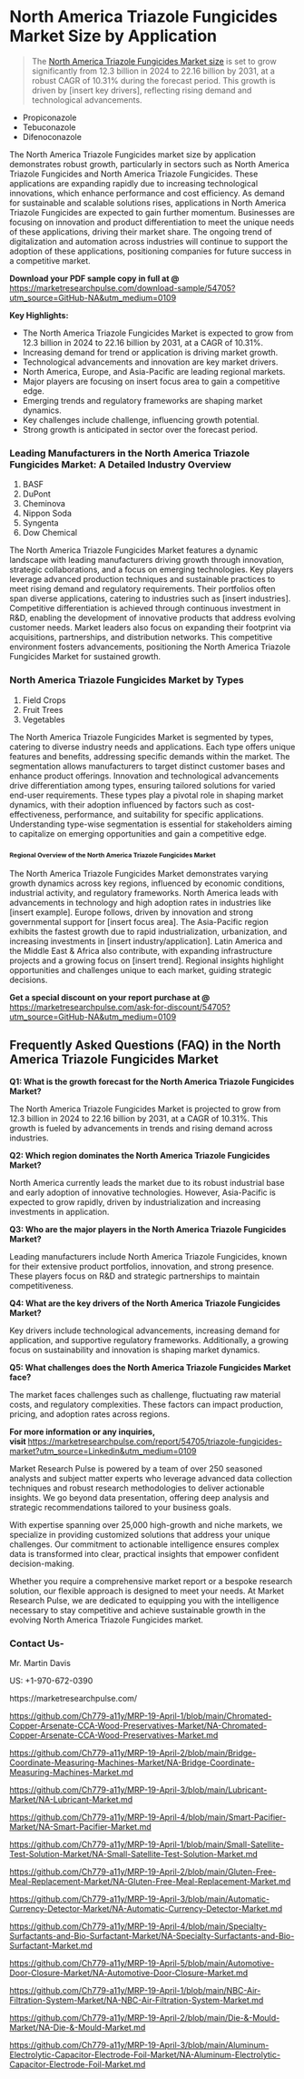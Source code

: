 <h1>North America Triazole Fungicides Market&nbsp;Size by Application</h1><blockquote><p>The <a href="https://marketresearchpulse.com/download-sample/54705?utm_source=GitHub-NA&amp;utm_medium=0109">North America Triazole Fungicides Market size</a> is set to grow significantly from 12.3 billion in 2024 to 22.16 billion by 2031, at a robust CAGR of 10.31% during the forecast period. This growth is driven by [insert key drivers], reflecting rising demand and technological advancements.</p></blockquote><ul><li>Propiconazole <li> Tebuconazole <li> Difenoconazole</li></ul><p>The North America Triazole Fungicides market size by application demonstrates robust growth, particularly in sectors such as North America Triazole Fungicides and North America Triazole Fungicides. These applications are expanding rapidly due to increasing technological innovations, which enhance performance and cost efficiency. As demand for sustainable and scalable solutions rises, applications in North America Triazole Fungicides are expected to gain further momentum. Businesses are focusing on innovation and product differentiation to meet the unique needs of these applications, driving their market share. The ongoing trend of digitalization and automation across industries will continue to support the adoption of these applications, positioning companies for future success in a competitive market.</p><p><strong>Download your PDF sample copy in full at @ </strong><a href="https://marketresearchpulse.com/download-sample/54705?utm_source=GitHub-NA&amp;utm_medium=0109">https://marketresearchpulse.com/download-sample/54705?utm_source=GitHub-NA&amp;utm_medium=0109</a></p><p><strong>Key Highlights: </strong></p><ul><li>The North America Triazole Fungicides Market is expected to grow from 12.3 billion in 2024 to 22.16 billion by 2031, at a CAGR of 10.31%.</li><li>Increasing demand for trend or application is driving market growth.</li><li>Technological advancements and innovation are key market drivers.</li><li>North America, Europe, and Asia-Pacific are leading regional markets.</li><li>Major players are focusing on insert focus area to gain a competitive edge.</li><li>Emerging trends and regulatory frameworks are shaping market dynamics.</li><li>Key challenges include challenge, influencing growth potential.</li><li>Strong growth is anticipated in sector over the forecast period.</li></ul><h3>Leading Manufacturers in the North America Triazole Fungicides Market: A Detailed Industry Overview</h3><ol><li>BASF</li><li>DuPont</li><li>Cheminova</li><li>Nippon Soda</li><li>Syngenta</li><li>Dow Chemical</li></ol><div class="flex max-w-full flex-col flex-grow"><div class="min-h-8 text-message flex w-full flex-col items-end gap-2 whitespace-normal break-words [.text-message+&amp;]:mt-5" dir="auto" data-message-author-role="assistant" data-message-id="fd8432e4-4910-450d-b182-61b7bfb0a01f" data-message-model-slug="gpt-4o"><div class="flex w-full flex-col gap-1 empty:hidden first:pt-[3px]"><div class="markdown prose w-full break-words dark:prose-invert light"><p>The North America Triazole Fungicides Market features a dynamic landscape with leading manufacturers driving growth through innovation, strategic collaborations, and a focus on emerging technologies. Key players leverage advanced production techniques and sustainable practices to meet rising demand and regulatory requirements. Their portfolios often span diverse applications, catering to industries such as [insert industries]. Competitive differentiation is achieved through continuous investment in R&amp;D, enabling the development of innovative products that address evolving customer needs. Market leaders also focus on expanding their footprint via acquisitions, partnerships, and distribution networks. This competitive environment fosters advancements, positioning the North America Triazole Fungicides Market for sustained growth.</p></div></div></div></div><h3>North America Triazole Fungicides Market by Types</h3><ol><li>Field Crops <li> Fruit Trees <li> Vegetables</li></ol><div class="flex max-w-full flex-col flex-grow"><div class="min-h-8 text-message flex w-full flex-col items-end gap-2 whitespace-normal break-words [.text-message+&amp;]:mt-5" dir="auto" data-message-author-role="assistant" data-message-id="084470be-0bb7-4664-bddf-5156b4f41249" data-message-model-slug="gpt-4o-mini"><div class="flex w-full flex-col gap-1 empty:hidden first:pt-[3px]"><div class="markdown prose w-full break-words dark:prose-invert light"><p>The North America Triazole Fungicides Market is segmented by types, catering to diverse industry needs and applications. Each type offers unique features and benefits, addressing specific demands within the market. The segmentation allows manufacturers to target distinct customer bases and enhance product offerings. Innovation and technological advancements drive differentiation among types, ensuring tailored solutions for varied end-user requirements. These types play a pivotal role in shaping market dynamics, with their adoption influenced by factors such as cost-effectiveness, performance, and suitability for specific applications. Understanding type-wise segmentation is essential for stakeholders aiming to capitalize on emerging opportunities and gain a competitive edge.</p></div></div></div></div><h3><span style="font-size: 11px;">Regional Overview of the North America Triazole Fungicides Market</span></h3><div class="flex max-w-full flex-col flex-grow"><div class="min-h-8 text-message flex w-full flex-col items-end gap-2 whitespace-normal break-words [.text-message+&amp;]:mt-5" dir="auto" data-message-author-role="assistant" data-message-id="e9038762-ce64-4e30-91c9-9bd413514231" data-message-model-slug="gpt-4o-mini"><div class="flex w-full flex-col gap-1 empty:hidden first:pt-[3px]"><div class="markdown prose w-full break-words dark:prose-invert light"><p>The North America Triazole Fungicides Market demonstrates varying growth dynamics across key regions, influenced by economic conditions, industrial activity, and regulatory frameworks. North America leads with advancements in technology and high adoption rates in industries like [insert example]. Europe follows, driven by innovation and strong governmental support for [insert focus area]. The Asia-Pacific region exhibits the fastest growth due to rapid industrialization, urbanization, and increasing investments in [insert industry/application]. Latin America and the Middle East &amp; Africa also contribute, with expanding infrastructure projects and a growing focus on [insert trend]. Regional insights highlight opportunities and challenges unique to each market, guiding strategic decisions.</p></div></div></div></div><p><strong>Get a special discount on your report purchase at @ </strong><a href="https://marketresearchpulse.com/ask-for-discount/54705?utm_source=GitHub-NA&amp;utm_medium=0109">https://marketresearchpulse.com/ask-for-discount/54705?utm_source=GitHub-NA&amp;utm_medium=0109</a></p><h2>Frequently Asked Questions (FAQ) in the North America Triazole Fungicides Market</h2><p><strong>Q1: What is the growth forecast for the North America Triazole Fungicides Market?</strong></p><p>The North America Triazole Fungicides Market is projected to grow from 12.3 billion in 2024 to 22.16 billion by 2031, at a CAGR of 10.31%. This growth is fueled by advancements in trends and rising demand across industries.</p><p><strong>Q2: Which region dominates the North America Triazole Fungicides Market?</strong></p><p>North America currently leads the market due to its robust industrial base and early adoption of innovative technologies. However, Asia-Pacific is expected to grow rapidly, driven by industrialization and increasing investments in application.</p><p><strong>Q3: Who are the major players in the North America Triazole Fungicides Market?</strong></p><p>Leading manufacturers include North America Triazole Fungicides, known for their extensive product portfolios, innovation, and strong presence. These players focus on R&amp;D and strategic partnerships to maintain competitiveness.</p><p><strong>Q4: What are the key drivers of the North America Triazole Fungicides Market?</strong></p><p>Key drivers include technological advancements, increasing demand for application, and supportive regulatory frameworks. Additionally, a growing focus on sustainability and innovation is shaping market dynamics.</p><p><strong>Q5: What challenges does the North America Triazole Fungicides Market face?</strong></p><p>The market faces challenges such as challenge, fluctuating raw material costs, and regulatory complexities. These factors can impact production, pricing, and adoption rates across regions.</p><p><strong>For more information or any inquiries, visit&nbsp;</strong><a href="https://marketresearchpulse.com/report/54705/triazole-fungicides-market?utm_source=Linkedin&utm_medium=0109">https://marketresearchpulse.com/report/54705/triazole-fungicides-market?utm_source=Linkedin&utm_medium=0109</a></p><p>Market Research Pulse is powered by a team of over 250 seasoned analysts and subject matter experts who leverage advanced data collection techniques and robust research methodologies to deliver actionable insights. We go beyond data presentation, offering deep analysis and strategic recommendations tailored to your business goals.</p><p>With expertise spanning over 25,000 high-growth and niche markets, we specialize in providing customized solutions that address your unique challenges. Our commitment to actionable intelligence ensures complex data is transformed into clear, practical insights that empower confident decision-making.</p><p>Whether you require a comprehensive market report or a bespoke research solution, our flexible approach is designed to meet your needs. At Market Research Pulse, we are dedicated to equipping you with the intelligence necessary to stay competitive and achieve sustainable growth in the evolving North America Triazole Fungicides market.</p><h3><strong>Contact Us-</strong></h3><p>Mr. Martin Davis</p><p>US: +1-970-672-0390</p><p>https://marketresearchpulse.com/</p><p><a href="https://github.com/Ch779-a11y/MRP-19-April-1/blob/main/Chromated-Copper-Arsenate-CCA-Wood-Preservatives-Market/NA-Chromated-Copper-Arsenate-CCA-Wood-Preservatives-Market.md">https://github.com/Ch779-a11y/MRP-19-April-1/blob/main/Chromated-Copper-Arsenate-CCA-Wood-Preservatives-Market/NA-Chromated-Copper-Arsenate-CCA-Wood-Preservatives-Market.md</a></p><p><a href="https://github.com/Ch779-a11y/MRP-19-April-2/blob/main/Bridge-Coordinate-Measuring-Machines-Market/NA-Bridge-Coordinate-Measuring-Machines-Market.md">https://github.com/Ch779-a11y/MRP-19-April-2/blob/main/Bridge-Coordinate-Measuring-Machines-Market/NA-Bridge-Coordinate-Measuring-Machines-Market.md</a></p><p><a href="https://github.com/Ch779-a11y/MRP-19-April-3/blob/main/Lubricant-Market/NA-Lubricant-Market.md">https://github.com/Ch779-a11y/MRP-19-April-3/blob/main/Lubricant-Market/NA-Lubricant-Market.md</a></p><p><a href="https://github.com/Ch779-a11y/MRP-19-April-4/blob/main/Smart-Pacifier-Market/NA-Smart-Pacifier-Market.md">https://github.com/Ch779-a11y/MRP-19-April-4/blob/main/Smart-Pacifier-Market/NA-Smart-Pacifier-Market.md</a></p><p><a href="https://github.com/Ch779-a11y/MRP-19-April-1/blob/main/Small-Satellite-Test-Solution-Market/NA-Small-Satellite-Test-Solution-Market.md">https://github.com/Ch779-a11y/MRP-19-April-1/blob/main/Small-Satellite-Test-Solution-Market/NA-Small-Satellite-Test-Solution-Market.md</a></p><p><a href="https://github.com/Ch779-a11y/MRP-19-April-2/blob/main/Gluten-Free-Meal-Replacement-Market/NA-Gluten-Free-Meal-Replacement-Market.md">https://github.com/Ch779-a11y/MRP-19-April-2/blob/main/Gluten-Free-Meal-Replacement-Market/NA-Gluten-Free-Meal-Replacement-Market.md</a></p><p><a href="https://github.com/Ch779-a11y/MRP-19-April-3/blob/main/Automatic-Currency-Detector-Market/NA-Automatic-Currency-Detector-Market.md">https://github.com/Ch779-a11y/MRP-19-April-3/blob/main/Automatic-Currency-Detector-Market/NA-Automatic-Currency-Detector-Market.md</a></p><p><a href="https://github.com/Ch779-a11y/MRP-19-April-4/blob/main/Specialty-Surfactants-and-Bio-Surfactant-Market/NA-Specialty-Surfactants-and-Bio-Surfactant-Market.md">https://github.com/Ch779-a11y/MRP-19-April-4/blob/main/Specialty-Surfactants-and-Bio-Surfactant-Market/NA-Specialty-Surfactants-and-Bio-Surfactant-Market.md</a></p><p><a href="https://github.com/Ch779-a11y/MRP-19-April-5/blob/main/Automotive-Door-Closure-Market/NA-Automotive-Door-Closure-Market.md">https://github.com/Ch779-a11y/MRP-19-April-5/blob/main/Automotive-Door-Closure-Market/NA-Automotive-Door-Closure-Market.md</a></p><p><a href="https://github.com/Ch779-a11y/MRP-19-April-1/blob/main/NBC-Air-Filtration-System-Market/NA-NBC-Air-Filtration-System-Market.md">https://github.com/Ch779-a11y/MRP-19-April-1/blob/main/NBC-Air-Filtration-System-Market/NA-NBC-Air-Filtration-System-Market.md</a></p><p><a href="https://github.com/Ch779-a11y/MRP-19-April-2/blob/main/Die-&-Mould-Market/NA-Die-&-Mould-Market.md">https://github.com/Ch779-a11y/MRP-19-April-2/blob/main/Die-&-Mould-Market/NA-Die-&-Mould-Market.md</a></p><p><a href="https://github.com/Ch779-a11y/MRP-19-April-3/blob/main/Aluminum-Electrolytic-Capacitor-Electrode-Foil-Market/NA-Aluminum-Electrolytic-Capacitor-Electrode-Foil-Market.md">https://github.com/Ch779-a11y/MRP-19-April-3/blob/main/Aluminum-Electrolytic-Capacitor-Electrode-Foil-Market/NA-Aluminum-Electrolytic-Capacitor-Electrode-Foil-Market.md</a></p>
